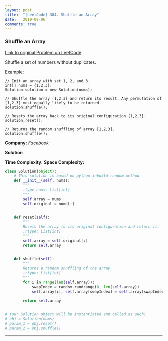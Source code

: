 ```yaml
---
layout: post
title:  "[LeetCode] 384. Shuffle an Array"
date:   2019-09-06
comments: true
---
```


### Shuffle an Array
 
[Link to original Problem on LeetCode](https://leetcode.com/problems/shuffle-an-array/)

Shuffle a set of numbers without duplicates.

Example:

```
// Init an array with set 1, 2, and 3.
int[] nums = {1,2,3};
Solution solution = new Solution(nums);

// Shuffle the array [1,2,3] and return its result. Any permutation of [1,2,3] must equally likely to be returned.
solution.shuffle();

// Resets the array back to its original configuration [1,2,3].
solution.reset();

// Returns the random shuffling of array [1,2,3].
solution.shuffle();
```

**Company:**
*Facebook*

**Solution** 

**Time Complexity:** 
**Space Complexity:** 

```python
class Solution(object):
    # This solution is based on python inbuild random method
    def __init__(self, nums):
        """
        :type nums: List[int]
        """
        self.array = nums
        self.original = nums[:]
        

    def reset(self):
        """
        Resets the array to its original configuration and return it.
        :rtype: List[int]
        """
        self.array = self.original[:]
        return self.array
        

    def shuffle(self):
        """
        Returns a random shuffling of the array.
        :rtype: List[int]
        """
        for i in range(len(self.array)):
            swapIndex = random.randrange(0, len(self.array))
            self.array[i], self.array[swapIndex] = self.array[swapIndex], self.array[i]
            
        return self.array


# Your Solution object will be instantiated and called as such:
# obj = Solution(nums)
# param_1 = obj.reset()
# param_2 = obj.shuffle()
```


<hr><br />
